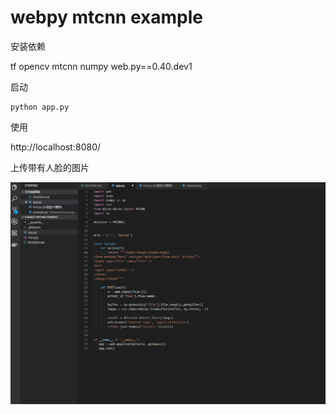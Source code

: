 # webpy mtcnn example

安装依赖

tf opencv mtcnn numpy web.py==0.40.dev1

启动

```
python app.py
```

使用

http://localhost:8080/

上传带有人脸的图片

![screenshot.gif](./screenshot.gif)
